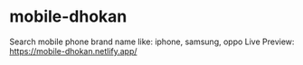 # mobile-dhokan
Search mobile phone brand name like: iphone, samsung, oppo
Live Preview: https://mobile-dhokan.netlify.app/
